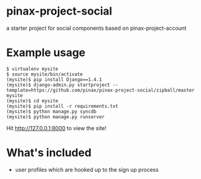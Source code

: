 pinax-project-social
====================

a starter project for social components based on pinax-project-account

Example usage
=============

    $ virtualenv mysite
    $ source mysite/bin/activate
    (mysite)$ pip install Django==1.4.1
    (mysite)$ django-admin.py startproject --template=https://github.com/pinax/pinax-project-social/zipball/master mysite
    (mysite)$ cd mysite
    (mysite)$ pip install -r requirements.txt
    (mysite)$ python manage.py syncdb
    (mysite)$ python manage.py runserver

Hit http://127.0.0.1:8000 to view the site!

What's included
===============

 * user profiles which are hooked up to the sign up process
